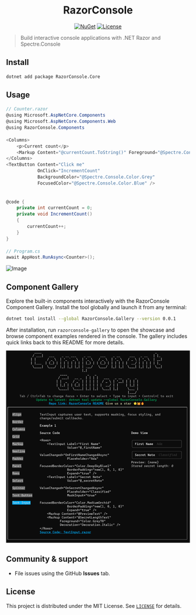 <div align="center">

# RazorConsole

[![NuGet](https://img.shields.io/nuget/v/RazorConsole.Core.svg)](https://www.nuget.org/packages/RazorConsole.Core)
[![License](https://img.shields.io/badge/license-MIT-blue.svg)](LICENSE)
</div>

> Build interactive console applications with .NET Razor and Spectre.Console

## Install

```bash
dotnet add package RazorConsole.Core
```

## Usage
```csharp
// Counter.razor
@using Microsoft.AspNetCore.Components
@using Microsoft.AspNetCore.Components.Web
@using RazorConsole.Components

<Columns>
    <p>Current count</p>
    <Markup Content="@currentCount.ToString()" Foreground="@Spectre.Console.Color.Green" />
</Columns>
<TextButton Content="Click me"
            OnClick="IncrementCount"
            BackgroundColor="@Spectre.Console.Color.Grey"
            FocusedColor="@Spectre.Console.Color.Blue" />


@code {
    private int currentCount = 0;
    private void IncrementCount()
    {
        currentCount++;
    }
}

// Program.cs
await AppHost.RunAsync<Counter>();
```

![Image](https://github.com/user-attachments/assets/24d8cc11-6428-4886-93c1-873e45b47c74)

## Component Gallery

Explore the built-in components interactively with the RazorConsole Component Gallery. Install the tool globally and launch it from any terminal:

```bash
dotnet tool install --global RazorConsole.Gallery --version 0.0.1
```

After installation, run `razorconsole-gallery` to open the showcase and browse component examples rendered in the console. The gallery includes quick links back to this README for more details.

![Component Gallery](./assets/gallery.png)

## Community & support

- File issues using the GitHub **Issues** tab.

## License

This project is distributed under the MIT License. See [`LICENSE`](LICENSE) for details.
